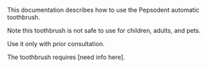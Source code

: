 This documentation describes how to use the Pepsodent automatic toothbrush.

Note this toothbrush is not safe to use for children, adults, and pets.

Use it only with prior consultation.

The toothbrush requires [need info here].